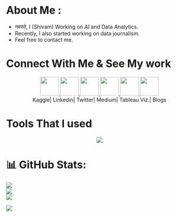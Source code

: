 # About Me :

- नमस्ते, I (Shivam) Working on AI and  Data Analytics.
- Recently, I also started working on data journalism.
- Feel free to contact me.
  
# Connect With Me & See My work
<div align ="center">
<a href="https://www.kaggle.com/mauryansshivam/Home" >
  <img height="50" src="https://cdn4.iconfinder.com/data/icons/logos-and-brands/512/189_Kaggle_logo_logos-64.png"/>
</a>
<a href="https://www.linkedin.com/in/mauryansshivam/">
  <img height="50" src="https://cdn1.iconfinder.com/data/icons/logotypes/32/circle-linkedin-64.png"/>
</a>
<a href="https://twitter.com/shivam_mauryan">
  <img height="50" src="https://cdn2.iconfinder.com/data/icons/social-media-2285/512/1_Twitter_colored_svg-256.png"/>
</a>
<a href="https://medium.com/@shivammaurya945093">
  <img height="50" src="https://cdn3.iconfinder.com/data/icons/social-media-2285/300/Medium-Logo-Black-RGB_300x80-256.png"/>
</a>
<a href="https://public.tableau.com/app/profile/shivam.maurya.tableau">
  <img height="50" src="https://cdn2.iconfinder.com/data/icons/mixd/512/3_tableau-64.png"/>
</a>
<a href="https://write--for-right.blogspot.com/">
  <img height="50" src="https://cdn2.iconfinder.com/data/icons/social-media-icon-set-6/94/blogger-256.png"/>
</a>
</div>
<div align ="center">
<span>Kaggle|</span>
<span>Linkedin|</span>
<span>Twitter|</span>
<span>Medium|</span>
  <span>Tableau Viz.|</span>
  <span>Blogs</span>
</div>

# Tools That I used
<p align="center">
<img src="https://skillicons.dev/icons?i=git,py,html,css,js,vscode,bootstrap,github,mysql,stackoverflow" />
</p>

# 📊 GitHub Stats:
![](https://github-readme-stats.vercel.app/api?username=shivam-maurya-git&theme=dark&hide_border=false&include_all_commits=false&count_private=false)<br/>
![](https://github-readme-streak-stats.herokuapp.com/?user=shivam-maurya-git&theme=dark&hide_border=false)<br/>
![](https://github-readme-stats.vercel.app/api/top-langs/?username=shivam-maurya-git&theme=dark&hide_border=false&include_all_commits=false&count_private=false&layout=compact)

[![](https://visitcount.itsvg.in/api?id=shivam-maurya-git&label=Profile%20Views&icon=5&pretty=false)](https://visitcount.itsvg.in)


